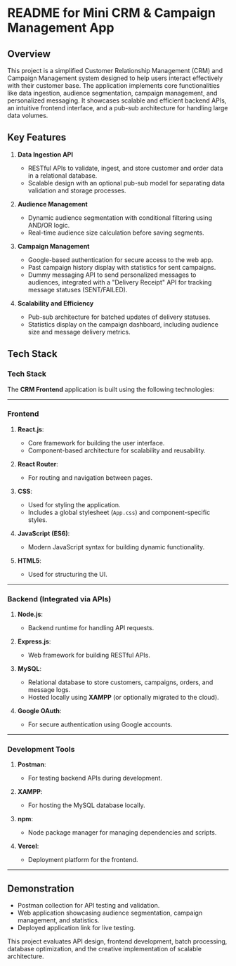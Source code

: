 # README for Mini CRM & Campaign Management App  

## Overview  
This project is a simplified Customer Relationship Management (CRM) and Campaign Management system designed to help users interact effectively with their customer base. The application implements core functionalities like data ingestion, audience segmentation, campaign management, and personalized messaging. It showcases scalable and efficient backend APIs, an intuitive frontend interface, and a pub-sub architecture for handling large data volumes.

## Key Features  
1. **Data Ingestion API**  
   - RESTful APIs to validate, ingest, and store customer and order data in a relational database.  
   - Scalable design with an optional pub-sub model for separating data validation and storage processes.  

2. **Audience Management**  
   - Dynamic audience segmentation with conditional filtering using AND/OR logic.  
   - Real-time audience size calculation before saving segments.  

3. **Campaign Management**  
   - Google-based authentication for secure access to the web app.  
   - Past campaign history display with statistics for sent campaigns.  
   - Dummy messaging API to send personalized messages to audiences, integrated with a "Delivery Receipt" API for tracking message statuses (SENT/FAILED).  

4. **Scalability and Efficiency**  
   - Pub-sub architecture for batched updates of delivery statuses.  
   - Statistics display on the campaign dashboard, including audience size and message delivery metrics.  

## Tech Stack  
### **Tech Stack**

The **CRM Frontend** application is built using the following technologies:

---

### **Frontend**
1. **React.js**:
   - Core framework for building the user interface.
   - Component-based architecture for scalability and reusability.

2. **React Router**:
   - For routing and navigation between pages.

3. **CSS**:
   - Used for styling the application.
   - Includes a global stylesheet (`App.css`) and component-specific styles.

4. **JavaScript (ES6)**:
   - Modern JavaScript syntax for building dynamic functionality.

5. **HTML5**:
   - Used for structuring the UI.

---

### **Backend (Integrated via APIs)**
1. **Node.js**:
   - Backend runtime for handling API requests.

2. **Express.js**:
   - Web framework for building RESTful APIs.

3. **MySQL**:
   - Relational database to store customers, campaigns, orders, and message logs.
   - Hosted locally using **XAMPP** (or optionally migrated to the cloud).

4. **Google OAuth**:
   - For secure authentication using Google accounts.

---

### **Development Tools**
1. **Postman**:
   - For testing backend APIs during development.

2. **XAMPP**:
   - For hosting the MySQL database locally.

3. **npm**:
   - Node package manager for managing dependencies and scripts.

4. **Vercel**:
   - Deployment platform for the frontend.

---

## Demonstration  
- Postman collection for API testing and validation.  
- Web application showcasing audience segmentation, campaign management, and statistics.  
- Deployed application link for live testing.  

This project evaluates API design, frontend development, batch processing, database optimization, and the creative implementation of scalable architecture.
